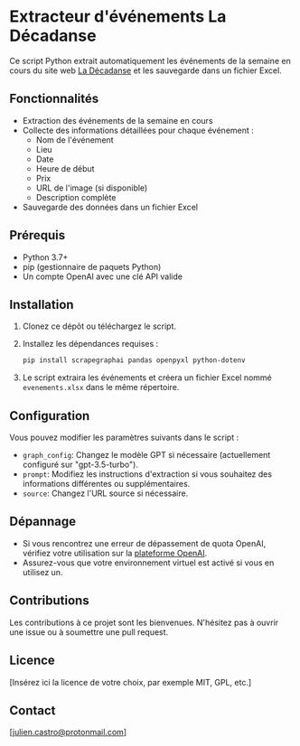 # Extracteur d'événements La Décadanse

Ce script Python extrait automatiquement les événements de la semaine en cours du site web [La Décadanse](https://ladecadanse.darksite.ch/) et les sauvegarde dans un fichier Excel.

## Fonctionnalités

- Extraction des événements de la semaine en cours
- Collecte des informations détaillées pour chaque événement :
  - Nom de l'événement
  - Lieu
  - Date
  - Heure de début
  - Prix
  - URL de l'image (si disponible)
  - Description complète
- Sauvegarde des données dans un fichier Excel

## Prérequis

- Python 3.7+
- pip (gestionnaire de paquets Python)
- Un compte OpenAI avec une clé API valide

## Installation

1. Clonez ce dépôt ou téléchargez le script.

2. Installez les dépendances requises :
   ```bash
   pip install scrapegraphai pandas openpyxl python-dotenv 

3. Le script extraira les événements et créera un fichier Excel nommé `evenements.xlsx` dans le même répertoire.

## Configuration

Vous pouvez modifier les paramètres suivants dans le script :

- `graph_config`: Changez le modèle GPT si nécessaire (actuellement configuré sur "gpt-3.5-turbo").
- `prompt`: Modifiez les instructions d'extraction si vous souhaitez des informations différentes ou supplémentaires.
- `source`: Changez l'URL source si nécessaire.

## Dépannage

- Si vous rencontrez une erreur de dépassement de quota OpenAI, vérifiez votre utilisation sur la [plateforme OpenAI](https://platform.openai.com/).
- Assurez-vous que votre environnement virtuel est activé si vous en utilisez un.

## Contributions

Les contributions à ce projet sont les bienvenues. N'hésitez pas à ouvrir une issue ou à soumettre une pull request.

## Licence

[Insérez ici la licence de votre choix, par exemple MIT, GPL, etc.]

## Contact

[julien.castro@protonmail.com]
